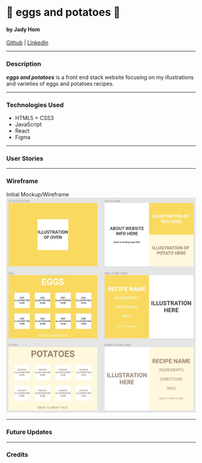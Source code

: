 # 🍳 eggs and potatoes 🥔

#### by Jady Hom

[Github](https://github.com/jadyhome) | [LinkedIn](www.linkedin.com/in/jadyhom)

---

### Description

**_eggs and potatoes_** is a front end stack website focusing on my illustrations and varieties of eggs and potatoes recipes.

<!-- Check out my deployed website here → [eggsandpotatoes]() -->

---

### Technologies Used

- HTML5 + CSS3
- JavaScript
- React
- Figma

---

### User Stories

<!-- - Users will see homepage/landing page.
-  -->

---

### Wireframe

Initial Mockup/Wireframe \
![Initial Mockup - eggs & potatoes ](assets/eggs&potatoes.jpg)

---

<!-- ### Screenshots

Final Mockup/Wireframe

Home Page
![Home Page]()

--- -->

### Future Updates

<!-- - [x]
- [ ] -->

---

### Credits

<!-- [Netlify]() -->
